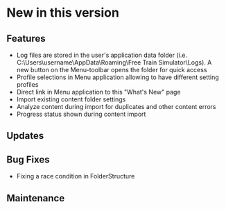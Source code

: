 # New in this version

## Features

- Log files are stored in the user's application data folder (i.e. C:\Users\username\AppData\Roaming\Free Train Simulator\Logs). A new button on the Menu-toolbar opens the folder for quick access
- Profile selections in Menu application allowing to have different setting profiles
- Direct link in Menu application to this "What's New" page
- Import existing content folder settings
- Analyze content during import for duplicates and other content errors
- Progress status shown during content import

## Updates

## Bug Fixes

- Fixing a race condition in FolderStructure

## Maintenance
